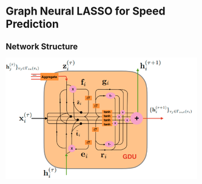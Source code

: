 # Graph Neural LASSO for Speed Prediction

## Network Structure
![Gated Diffusive Unit](https://github.com/DavidWang673/speedPredictionGNL/raw/master/figures/GDU.png)
